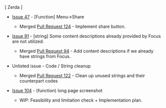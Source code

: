 [ Zerda ]

* [Issue 47](https://github.com/mozilla-tw/Zerda/issues/47) - [Function] Menu->Share
  * Merged [Pull Request 124](https://github.com/mozilla-tw/Zerda/pull/124) - Implement share button.
  
* [Issue 91](https://github.com/mozilla-tw/Zerda/issues/91) - [string] Some content descriptions already provided by Focus are not utilized. 
  * Merged [Pull Request 94](https://github.com/mozilla-tw/Zerda/pull/94) - Add content descriptions if we already have strings from Focus.
  
* Unlisted issue - Code / String cleanup
  * Merged [Pull Request 122](https://github.com/mozilla-tw/Zerda/pull/122) - Clean up unused strings and their counterpart codes 

* [Issue 104](https://github.com/mozilla-tw/Zerda/issues/104) - (function) long page screenshot 
  * WIP: Feasibility and limitation check + Implementation plan.
